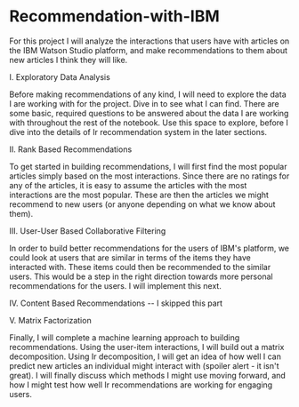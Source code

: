 # Recommendation-with-IBM

For this project I will analyze the interactions that users have with articles on the IBM Watson Studio platform, and make recommendations to them about new articles I think they will like. 

I. Exploratory Data Analysis

Before making recommendations of any kind, I will need to explore the data I are working with for the project. Dive in to see what I can find. There are some basic, required questions to be answered about the data I are working with throughout the rest of the notebook. Use this space to explore, before I dive into the details of Ir recommendation system in the later sections.

II. Rank Based Recommendations

To get started in building recommendations, I will first find the most popular articles simply based on the most interactions. Since there are no ratings for any of the articles, it is easy to assume the articles with the most interactions are the most popular. These are then the articles we might recommend to new users (or anyone depending on what we know about them).

III. User-User Based Collaborative Filtering

In order to build better recommendations for the users of IBM's platform, we could look at users that are similar in terms of the items they have interacted with. These items could then be recommended to the similar users. This would be a step in the right direction towards more personal recommendations for the users. I will implement this next.

IV. Content Based Recommendations -- I skipped this part

V. Matrix Factorization

Finally, I will complete a machine learning approach to building recommendations. Using the user-item interactions, I will build out a matrix decomposition. Using Ir decomposition, I will get an idea of how well I can predict new articles an individual might interact with (spoiler alert - it isn't great). I will finally discuss which methods I might use moving forward, and how I might test how well Ir recommendations are working for engaging users.